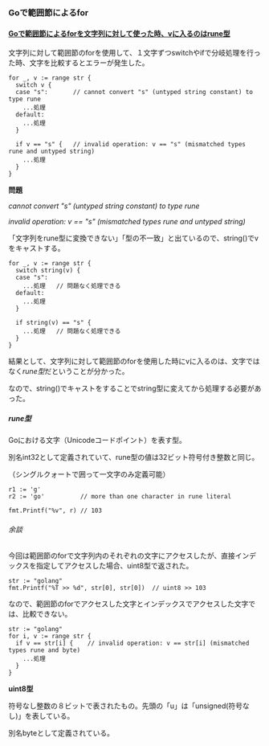 ### Goで範囲節によるfor

#### [Goで範囲節によるforを文字列に対して使った時、vに入るのはrune型](https://github.com/DaisukeKarasawa/go/blob/master/for_range/range.go)

文字列に対して範囲節のforを使用して、１文字ずつswitchやifで分岐処理を行った時、文字を比較するとエラーが発生した。
```
for _, v := range str {
  switch v {
  case "s":       // cannot convert "s" (untyped string constant) to type rune
    ...処理
  default:
    ...処理
  }

  if v == "s" {   // invalid operation: v == "s" (mismatched types rune and untyped string)
    ...処理
  }
}
```

**問題**

*cannot convert "s" (untyped string constant) to type rune*

*invalid operation: v == "s" (mismatched types rune and untyped string)*

「文字列をrune型に変換できない」「型の不一致」と出ているので、string()でvをキャストする。
```
for _, v := range str {
  switch string(v) {
  case "s":
    ...処理   // 問題なく処理できる
  default:
    ...処理
  }

  if string(v) == "s" {
    ...処理   // 問題なく処理できる
  }
}
```
結果として、文字列に対して範囲節のforを使用した時にvに入るのは、文字ではなく*rune型*だということが分かった。

なので、string()でキャストをすることでstring型に変えてから処理する必要があった。

##### rune型

Goにおける文字（Unicodeコードポイント）を表す型。

別名int32として定義されていて、rune型の値は32ビット符号付き整数と同じ。

（シングルクォートで囲って一文字のみ定義可能）
```
r1 := 'g'
r2 := 'go'          // more than one character in rune literal

fmt.Printf("%v", r) // 103
```


###### 余談

今回は範囲節のforで文字列内のそれぞれの文字にアクセスしたが、直接インデックスを指定してアクセスした場合、uint8型で返された。
```
str := "golang"
fmt.Printf("%T >> %d", str[0], str[0])  // uint8 >> 103
```
なので、範囲節のforでアクセスした文字とインデックスでアクセスした文字では、比較できない。
```
str := "golang"
for i, v := range str {
  if v == str[i] {    // invalid operation: v == str[i] (mismatched types rune and byte)
    ...処理
  }
}
```
**uint8型**

符号なし整数の８ビットで表されたもの。先頭の「u」は「unsigned(符号なし)」を表している。

別名byteとして定義されている。